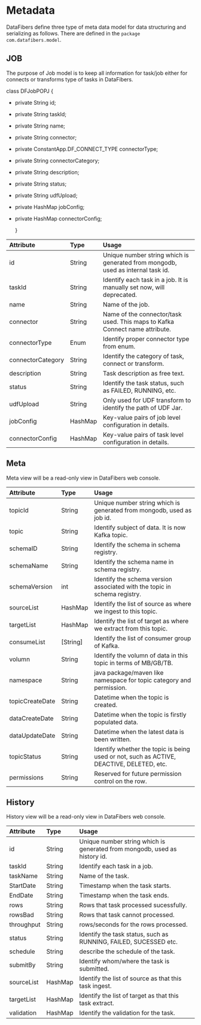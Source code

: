 # Metadata

DataFibers define three type of meta data model for data structuring and serializing as follows. There are defined in the `package com.datafibers.model`.

## JOB

The purpose of Job model is to keep all information for task/job either for connects or transforms type of tasks in DataFibers.

class DFJobPOPJ {

* private String id; 
* private String taskId;
* private String name;
* private String connector; 
* private ConstantApp.DF\_CONNECT\_TYPE connectorType; 
* private String connectorCategory;
* private String description; 
* private String status; 
* private String udfUpload;
* private HashMap jobConfig; 
* private HashMap connectorConfig; 

  }        

| Attribute | Type | Usage |
| :--- | :--- | :--- |
| id | String | Unique number string which is generated from mongodb, used as internal task id. |
| taskId | String | Identify each task in a job. It is manually set now, will deprecated. |
| name | String | Name of the job. |
| connector | String | Name of the connector/task used. This maps to Kafka Connect name attribute. |
| connectorType | Enum | Identify proper connector type from enum. |
| connectorCategory | String | Identify the category of task, connect or transform. |
| description | String | Task description as free text. |
| status | String | Identify the task status, such as FAILED, RUNNING, etc. |
| udfUpload | String | Only used for UDF transform to identify the path of UDF Jar. |
| jobConfig | HashMap | Key-value pairs of job level configuration in details. |
| connectorConfig | HashMap | Key-value pairs of task level configuration in details. |

## Meta

Meta view will be a read-only view in DataFibers web console.

| Attribute | Type | Usage |
| :--- | :--- | :--- |
| topicId | String | Unique number string which is generated from mongodb, used as job id. |
| topic | String | Identify subject of data. It is now Kafka topic. |
| schemaID | String | Identify the schema in schema registry. |
| schemaName | String | Identify the schema name in schema registry. |
| schemaVersion | int | Identify the schema version associated with the topic in schema registry. |
| sourceList | HashMap | Identify the list of source as  where we ingest to this topic. |
| targetList | HashMap | Identify the list of target as  where we extract from this topic. |
| consumeList | \[String\] | Identify the list of consumer group of Kafka. |
| volumn | String | Identify the volumn of data in this topic in terms of MB/GB/TB. |
| namespace | String | java package/maven like namespace for topic category and permission. |
| topicCreateDate | String | Datetime when the topic is created. |
| dataCreateDate | String | Datetime when the topic is firstly populated data. |
| dataUpdateDate | String | Datetime when the latest data is been written. |
| topicStatus | String | Identify whether the topic is being used or not, such as ACTIVE, DEACTIVE, DELETED, etc. |
| permissions | String | Reserved for future permission control on the row. |

## History

History view will be a read-only view in DataFibers web console.

| Attribute | Type | Usage |
| :--- | :--- | :--- |
| id | String | Unique number string which is generated from mongodb, used as history id. |
| taskId | String | Identify each task in a job. |
| taskName | String | Name of the task. |
| StartDate | String | Timestamp when the task starts. |
| EndDate | String | Timestamp when the task ends. |
| rows | String | Rows that task processed sucessfully. |
| rowsBad | String | Rows that task cannot processed. |
| throughput | String | rows/seconds for the rows processed. |
| status | String | Identify the task status, such as RUNNING, FAILED, SUCESSED etc. |
| schedule | String | describe the schedule of the task. |
| submitBy | String | Identify whom/where the task is submitted. |
| sourceList | HashMap | Identify the list of source as  that this task ingest. |
| targetList | HashMap | Identify the list of target as  that this task extract. |
| validation | HashMap | Identify the validation  for the task. |

